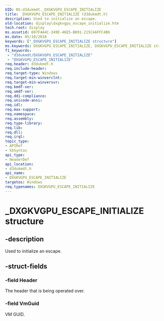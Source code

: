 ```yaml
---
UID: NS:d3dukmdt._DXGKVGPU_ESCAPE_INITIALIZE
title: _DXGKVGPU_ESCAPE_INITIALIZE (d3dukmdt.h)
description: Used to initialize an escape.
old-location: display\dxgkvgpu_escape_initialize.htm
tech.root: display
ms.assetid: 697F4A4C-349E-46E5-B891-215C4AFFC4B6
ms.date: 05/10/2018
keywords: ["_DXGKVGPU_ESCAPE_INITIALIZE structure"]
ms.keywords: DXGKVGPU_ESCAPE_INITIALIZE, DXGKVGPU_ESCAPE_INITIALIZE structure [Display Devices], _DXGKVGPU_ESCAPE_INITIALIZE, d3dukmdt/DXGKVGPU_ESCAPE_INITIALIZE, display.dxgkvgpu_escape_initialize
f1_keywords:
 - "d3dukmdt/DXGKVGPU_ESCAPE_INITIALIZE"
 - "DXGKVGPU_ESCAPE_INITIALIZE"
req.header: d3dukmdt.h
req.include-header:
req.target-type: Windows
req.target-min-winverclnt:
req.target-min-winversvr:
req.kmdf-ver:
req.umdf-ver:
req.ddi-compliance:
req.unicode-ansi:
req.idl:
req.max-support:
req.namespace:
req.assembly:
req.type-library:
req.lib:
req.dll:
req.irql:
topic_type:
- APIRef
- kbSyntax
api_type:
- HeaderDef
api_location:
- d3dukmdt.h
api_name:
- DXGKVGPU_ESCAPE_INITIALIZE
targetos: Windows
req.typenames: DXGKVGPU_ESCAPE_INITIALIZE
---
```


# _DXGKVGPU_ESCAPE_INITIALIZE structure


## -description


Used to initialize an escape.


## -struct-fields




### -field Header

The header that is being operated over.

### -field VmGuid

VM GUID.
